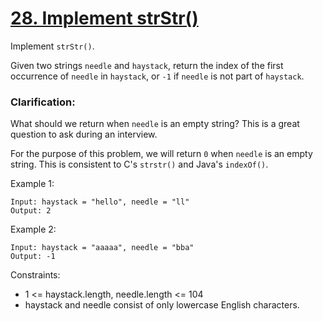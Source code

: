 # [28. Implement strStr()](https://leetcode.com/problems/implement-strstr/)

Implement ```strStr()```.

Given two strings ```needle``` and ```haystack```, return the index of the first occurrence of ```needle``` in ```haystack```, or ```-1``` if ```needle``` is not part of ```haystack```.

### Clarification:

What should we return when ```needle``` is an empty string? This is a great question to ask during an interview.

For the purpose of this problem, we will return ```0``` when ```needle``` is an empty string. This is consistent to C's ```strstr()``` and Java's ```indexOf()```.

 

Example 1:

    Input: haystack = "hello", needle = "ll"
    Output: 2

Example 2:

    Input: haystack = "aaaaa", needle = "bba"
    Output: -1
 

Constraints:

* 1 <= haystack.length, needle.length <= 104
* haystack and needle consist of only lowercase English characters.